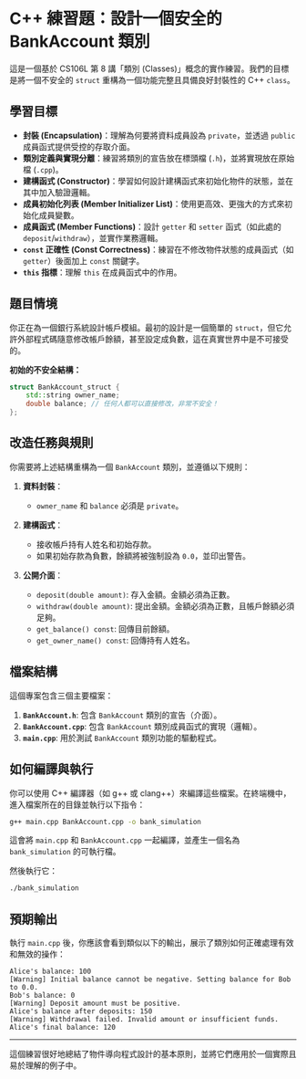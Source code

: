 # C++ 練習題：設計一個安全的 BankAccount 類別

這是一個基於 CS106L 第 8 講「類別 (Classes)」概念的實作練習。我們的目標是將一個不安全的 `struct` 重構為一個功能完整且具備良好封裝性的 C++ `class`。

## 學習目標

*   **封裝 (Encapsulation)**：理解為何要將資料成員設為 `private`，並透過 `public` 成員函式提供受控的存取介面。
*   **類別定義與實現分離**：練習將類別的宣告放在標頭檔 (`.h`)，並將實現放在原始檔 (`.cpp`)。
*   **建構函式 (Constructor)**：學習如何設計建構函式來初始化物件的狀態，並在其中加入驗證邏輯。
*   **成員初始化列表 (Member Initializer List)**：使用更高效、更強大的方式來初始化成員變數。
*   **成員函式 (Member Functions)**：設計 `getter` 和 `setter` 函式（如此處的 `deposit`/`withdraw`），並實作業務邏輯。
*   **`const` 正確性 (Const Correctness)**：練習在不修改物件狀態的成員函式（如 `getter`）後面加上 `const` 關鍵字。
*   **`this` 指標**：理解 `this` 在成員函式中的作用。

## 題目情境

你正在為一個銀行系統設計帳戶模組。最初的設計是一個簡單的 `struct`，但它允許外部程式碼隨意修改帳戶餘額，甚至設定成負數，這在真實世界中是不可接受的。

**初始的不安全結構：**
```cpp
struct BankAccount_struct {
    std::string owner_name;
    double balance; // 任何人都可以直接修改，非常不安全！
};
```

## 改造任務與規則

你需要將上述結構重構為一個 `BankAccount` 類別，並遵循以下規則：

1.  **資料封裝**：
    *   `owner_name` 和 `balance` 必須是 `private`。

2.  **建構函式**：
    *   接收帳戶持有人姓名和初始存款。
    *   如果初始存款為負數，餘額將被強制設為 `0.0`，並印出警告。

3.  **公開介面**：
    *   `deposit(double amount)`: 存入金額。金額必須為正數。
    *   `withdraw(double amount)`: 提出金額。金額必須為正數，且帳戶餘額必須足夠。
    *   `get_balance() const`: 回傳目前餘額。
    *   `get_owner_name() const`: 回傳持有人姓名。

## 檔案結構

這個專案包含三個主要檔案：

1.  **`BankAccount.h`**: 包含 `BankAccount` 類別的宣告（介面）。
2.  **`BankAccount.cpp`**: 包含 `BankAccount` 類別成員函式的實現（邏輯）。
3.  **`main.cpp`**: 用於測試 `BankAccount` 類別功能的驅動程式。

## 如何編譯與執行

你可以使用 C++ 編譯器（如 g++ 或 clang++）來編譯這些檔案。在終端機中，進入檔案所在的目錄並執行以下指令：

```bash
g++ main.cpp BankAccount.cpp -o bank_simulation
```
這會將 `main.cpp` 和 `BankAccount.cpp` 一起編譯，並產生一個名為 `bank_simulation` 的可執行檔。

然後執行它：
```bash
./bank_simulation
```

## 預期輸出

執行 `main.cpp` 後，你應該會看到類似以下的輸出，展示了類別如何正確處理有效和無效的操作：

```
Alice's balance: 100
[Warning] Initial balance cannot be negative. Setting balance for Bob to 0.0.
Bob's balance: 0
[Warning] Deposit amount must be positive.
Alice's balance after deposits: 150
[Warning] Withdrawal failed. Invalid amount or insufficient funds.
Alice's final balance: 120
```

---
這個練習很好地總結了物件導向程式設計的基本原則，並將它們應用於一個實際且易於理解的例子中。